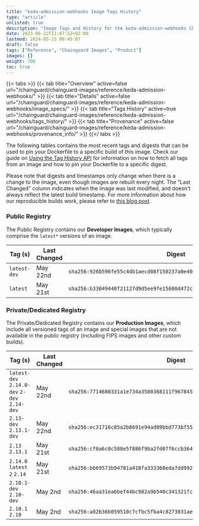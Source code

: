 ```yaml
---
title: "keda-admission-webhooks Image Tags History"
type: "article"
unlisted: true
description: "Image Tags and History for the keda-admission-webhooks Chainguard Image"
date: 2023-06-22T11:07:52+02:00
lastmod: 2024-05-23 00:45:07
draft: false
tags: ["Reference", "Chainguard Images", "Product"]
images: []
weight: 700
toc: true
---
```


{{< tabs >}}
{{< tab title="Overview" active=false url="/chainguard/chainguard-images/reference/keda-admission-webhooks/" >}}
{{< tab title="Details" active=false url="/chainguard/chainguard-images/reference/keda-admission-webhooks/image_specs/" >}}
{{< tab title="Tags History" active=true url="/chainguard/chainguard-images/reference/keda-admission-webhooks/tags_history/" >}}
{{< tab title="Provenance" active=false url="/chainguard/chainguard-images/reference/keda-admission-webhooks/provenance_info/" >}}
{{</ tabs >}}

The following tables contains the most recent tags and digests that can be used to pin your Dockerfile to a specific build of this image. Check our guide on [Using the Tag History API](/chainguard/chainguard-images/using-the-tag-history-api/) for information on how to fetch all tags from an image and how to pin your Dockerfile to a specific digest.

Please note that digests and timestamps only change when there is a change to the image, even though images are rebuilt every night. The "Last Changed" column indicates when the image was last modified, and doesn't always reflect the latest build timestamp. For more information about how our reproducible builds work, please refer to [this blog post](https://www.chainguard.dev/unchained/reproducing-chainguards-reproducible-image-builds).

### Public Registry
The Public Registry contains our **Developer Images**, which typically comprise the `latest*` versions of an image.

| Tag (s)       | Last Changed | Digest                                                                    |
|---------------|--------------|---------------------------------------------------------------------------|
|  `latest-dev` | May 22nd     | `sha256:926b596fe55c4db1aecd08f150237a0e404a80c87582ea18154969100f510d58` |
|  `latest`     | May 21st     | `sha256:b33049440f21127d9d5ee9fe15600d472cc04a5e9109c8daed3ab813a8015b11` |


### Private/Dedicated Registry
The Private/Dedicated Registry contains our **Production Images**, which include all versioned tags of an image and special images that are not available in the public registry (including FIPS images and other custom builds).

| Tag (s)                                       | Last Changed | Digest                                                                    |
|-----------------------------------------------|--------------|---------------------------------------------------------------------------|
|  `latest-dev` `2.14.0-dev` `2-dev` `2.14-dev` | May 22nd     | `sha256:7714680331a1e734a3580368111f967845eab0759ddf315469d984d837963da9` |
|  `2.13-dev` `2.13.1-dev`                      | May 22nd     | `sha256:ec31716c85a2b8691e94ad09bbd773bf551c598274b7b34e3bbe42b1cef40376` |
|  `2.13` `2.13.1`                              | May 21st     | `sha256:cf0a6c0c588e5f886f9ba2fd07f6ccb3649d43b8e865e82ad18097f3f2c9240c` |
|  `2.14.0` `latest` `2` `2.14`                 | May 21st     | `sha256:b669573b94781a418fa333360eda7dd9920a81c474f8e9fee7678e57c53bf007` |
|  `2.10.1-dev` `2.10-dev`                      | May 2nd      | `sha256:46aa31ea6bef44bc982a9b540c341321fc26291ad7d46181b75f3c2f9d55e143` |
|  `2.10.1` `2.10`                              | May 2nd      | `sha256:a02b36b059510c7cfbc5fba4c8273831ae4223256ec37599b2e425d16f3d497b` |

